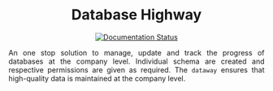 <div align = "center">

# Database Highway

[![Documentation Status](https://readthedocs.org/projects/dataway/badge/?version=latest)](https://dataway.readthedocs.io/en/latest/?badge=latest&style=plastic)

</div>

<div align = "justify">

An one stop solution to manage, update and track the progress of databases at the company level. Individual schema are
created and respective permissions are given as required. The ``dataway`` ensures that high-quality data is maintained at the
company level.

</div>
